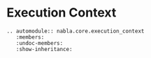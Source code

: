 # Execution Context

```{eval-rst}
.. automodule:: nabla.core.execution_context
   :members:
   :undoc-members:
   :show-inheritance:
```
